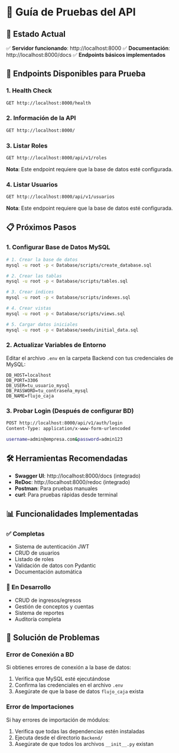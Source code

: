 # 🧪 Guía de Pruebas del API

## 🚀 Estado Actual

✅ **Servidor funcionando**: http://localhost:8000
✅ **Documentación**: http://localhost:8000/docs
✅ **Endpoints básicos implementados**

## 🔗 Endpoints Disponibles para Prueba

### 1. Health Check
```bash
GET http://localhost:8000/health
```

### 2. Información de la API
```bash
GET http://localhost:8000/
```

### 3. Listar Roles
```bash
GET http://localhost:8000/api/v1/roles
```
**Nota**: Este endpoint requiere que la base de datos esté configurada.

### 4. Listar Usuarios
```bash
GET http://localhost:8000/api/v1/usuarios
```
**Nota**: Este endpoint requiere que la base de datos esté configurada.

## 📋 Próximos Pasos

### 1. Configurar Base de Datos MySQL
```bash
# 1. Crear la base de datos
mysql -u root -p < Database/scripts/create_database.sql

# 2. Crear las tablas
mysql -u root -p < Database/scripts/tables.sql

# 3. Crear índices
mysql -u root -p < Database/scripts/indexes.sql

# 4. Crear vistas
mysql -u root -p < Database/scripts/views.sql

# 5. Cargar datos iniciales
mysql -u root -p < Database/seeds/initial_data.sql
```

### 2. Actualizar Variables de Entorno
Editar el archivo `.env` en la carpeta Backend con tus credenciales de MySQL:
```
DB_HOST=localhost
DB_PORT=3306
DB_USER=tu_usuario_mysql
DB_PASSWORD=tu_contraseña_mysql
DB_NAME=flujo_caja
```

### 3. Probar Login (Después de configurar BD)
```bash
POST http://localhost:8000/api/v1/auth/login
Content-Type: application/x-www-form-urlencoded

username=admin@empresa.com&password=admin123
```

## 🛠️ Herramientas Recomendadas

- **Swagger UI**: http://localhost:8000/docs (integrado)
- **ReDoc**: http://localhost:8000/redoc (integrado)
- **Postman**: Para pruebas manuales
- **curl**: Para pruebas rápidas desde terminal

## 📊 Funcionalidades Implementadas

### ✅ Completas
- Sistema de autenticación JWT
- CRUD de usuarios
- Listado de roles
- Validación de datos con Pydantic
- Documentación automática

### 🚧 En Desarrollo
- CRUD de ingresos/egresos
- Gestión de conceptos y cuentas
- Sistema de reportes
- Auditoría completa

## 🐛 Solución de Problemas

### Error de Conexión a BD
Si obtienes errores de conexión a la base de datos:
1. Verifica que MySQL esté ejecutándose
2. Confirma las credenciales en el archivo `.env`
3. Asegúrate de que la base de datos `flujo_caja` exista

### Error de Importaciones
Si hay errores de importación de módulos:
1. Verifica que todas las dependencias estén instaladas
2. Ejecuta desde el directorio `Backend/`
3. Asegúrate de que todos los archivos `__init__.py` existan
